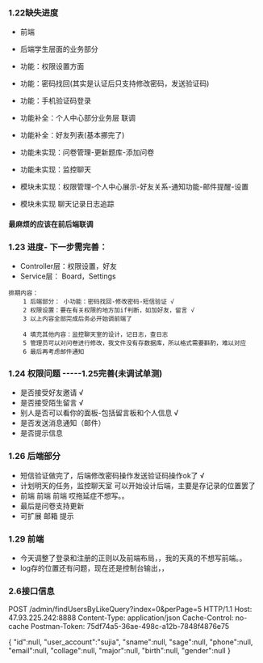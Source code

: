 ### 1.22缺失进度
* 前端
* 后端学生层面的业务部分
* 功能：权限设置方面 
* 功能：密码找回(其实是认证后只支持修改密码，发送验证码)
* 功能：手机验证码登录

* 功能补全：个人中心部分业务层 联调
* 功能补全：好友列表(基本挪完了)

* 功能未实现：问卷管理-更新题库-添加问卷
* 功能未实现：监控聊天
* 模块未实现：权限管理-个人中心展示-好友关系-通知功能-邮件提醒-设置
* 模块未实现 聊天记录日志追踪

#### 最麻烦的应该在前后端联调

### 1.23 进度- 下一步需完善：
* Controller层：权限设置，好友
* Service层： Board，Settings
```
排期内容：
    1 后端部分： 小功能：密码找回-修改密码-短信验证 √
    2 权限设置：要在有关权限的地方加if判断，如加好友，留言 √
    3 以上内容全部完成后务必开始调前端了

    4 填充其他内容：监控聊天室的设计，记日志，查日志
    5 管理员可以对问卷进行修改，我文件没有存数据库，所以格式需要斟酌，难以对应
    6 最后再考虑邮件通知
```
### 1.24 权限问题  -----1.25完善(未调试单测)
* 是否接受好友邀请 √
* 是否接受陌生留言 √
* 别人是否可以看你的面板-包括留言板和个人信息 √
* 是否发送消息通知（邮件）
* 是否提示信息

### 1.26 后端部分
* 短信验证做完了，后端修改密码操作发送验证码操作ok了 √
* 计划明天的任务，监控聊天室 可以开始设计后端，主要是存记录的位置罢了
* 前端 前端 前端 哎拖延症不想写。。
* 最后是问卷支持更新
* 可扩展 邮箱 提示

### 1.29 前端
* 今天调整了登录和注册的正则以及前端布局，，我的天真的不想写前端。。
* log存的位置还有问题，现在还是控制台输出，，


### 2.6接口信息
POST /admin/findUsersByLikeQuery?index=0&amp;perPage=5 HTTP/1.1
Host: 47.93.225.242:8888
Content-Type: application/json
Cache-Control: no-cache
Postman-Token: 75df74a5-36ae-498c-a12b-7848f4876e75

{
	"id":null,
	"user_account":"sujia",
	"sname":null, 
	"sage":null, 
	"phone":null, 
	"email":null, 
	"collage":null, 
	"major":null, 
	"birth":null, 
	"gender":null
}